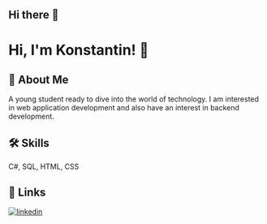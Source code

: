 ## Hi there 👋

<!--
**KokiT05/KokiT05** is a ✨ _special_ ✨ repository because its `README.md` (this file) appears on your GitHub profile.

Here are some ideas to get you started:

- 🔭 I’m currently working on ...
- 🌱 I’m currently learning ...
- 👯 I’m looking to collaborate on ...
- 🤔 I’m looking for help with ...
- 💬 Ask me about ...
- 📫 How to reach me: ...
- 😄 Pronouns: ...
- ⚡ Fun fact: ...
-->


# Hi, I'm Konstantin! 👋


## 🚀 About Me
A young student ready to dive into the world of technology. I am interested in web application development and also have an interest in backend development.


## 🛠 Skills
C#, SQL, HTML, CSS

## 🔗 Links

[![linkedin](https://img.shields.io/badge/linkedin-0A66C2?style=for-the-badge&logo=linkedin&logoColor=white)](https://www.linkedin.com/in/konstantin-tinev-64653a307/)


